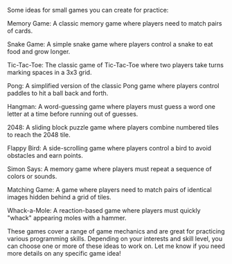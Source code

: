 Some ideas for small games you can create for practice:

Memory Game: A classic memory game where players need to match pairs of cards.

Snake Game: A simple snake game where players control a snake to eat food and grow longer.

Tic-Tac-Toe: The classic game of Tic-Tac-Toe where two players take turns marking spaces in a 3x3 grid.

Pong: A simplified version of the classic Pong game where players control paddles to hit a ball back and forth.

Hangman: A word-guessing game where players must guess a word one letter at a time before running out of guesses.

2048: A sliding block puzzle game where players combine numbered tiles to reach the 2048 tile.

Flappy Bird: A side-scrolling game where players control a bird to avoid obstacles and earn points.

Simon Says: A memory game where players must repeat a sequence of colors or sounds.

Matching Game: A game where players need to match pairs of identical images hidden behind a grid of tiles.

Whack-a-Mole: A reaction-based game where players must quickly "whack" appearing moles with a hammer.

These games cover a range of game mechanics and are great for practicing various programming skills. Depending on your interests and skill level, you can choose one or more of these ideas to work on. Let me know if you need more details on any specific game idea!